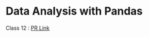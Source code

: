 # Data Analysis with Pandas
Class 12 : [PR Link](https://github.com/Mohammad-Abdul-Ghafour/Data_Analysis_with_Pandas/pull/2)